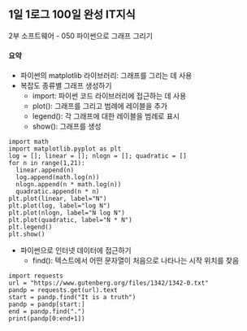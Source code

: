 ## 1일 1로그 100일 완성 IT지식

2부 소프트웨어 - 050 파이썬으로 그래프 그리기

#### 요약

- 파이썬의 matplotlib 라이브러리: 그래프를 그리는 데 사용
- 복잡도 종류별 그래프 생성하기
  - import: 파이썬 코드 라이브러리에 접근하는 데 사용
  - plot(): 그래프를 그리고 범례에 레이블을 추가
  - legend(): 각 그래프에 대한 레이블을 범례로 표시
  - show(): 그래프를 생성


```
import math
import matplotlib.pyplot as plt
log = []; linear = []; nlogn = []; quadratic = []
for n in range(1,21):
  linear.append(n)
  log.append(math.log(n))
  nlogn.append(n * math.log(n))
  quadratic.append(n * n)
plt.plot(linear, label="N")
plt.plot(log, label="log N")
plt.plot(nlogn, label="N log N")
plt.plot(quadratic, label="N * N")
plt.legend()
plt.show()
```

- 파이썬으로 인터넷 데이터에 접근하기
  - find(): 텍스트에서 어떤 문자열이 처음으로 나타나는 시작 위치를 찾음
 
```
import requests
url = "https://www.gutenberg.org/files/1342/1342-0.txt"
pandp = requests.get(url).text
start = pandp.find("It is a truth")
pandp = pandp[start:]
end = pandp.find(".")
print(pandp[0:end+1])
```

